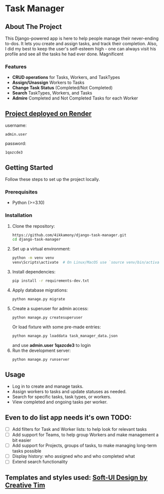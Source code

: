 # Task Manager

## About The Project

This Django-powered app is here to help people manage their never-ending to-dos. It lets you create and assign tasks, and track their completion. Also, I did my best to keep the user's self-esteem high - one can always visit his profile and see all the tasks he had ever done. Magnificent

### Features
- **CRUD operations** for Tasks, Workers, and TaskTypes
- **Assign/Unassign** Workers to Tasks
- **Change Task Status** (Completed/Not Completed)
- **Search** TaskTypes, Workers, and Tasks
- **Admire** Completed and Not Completed Tasks for each Worker

## [Project deployed on Render](https://django-task-manager-zyxj.onrender.com/)
username:
```
admin.user
```
password:
```
1qazcde3
```

## Getting Started

Follow these steps to set up the project locally.

### Prerequisites

- Python (>=3.10)

### Installation

1. Clone the repository:
   ```sh
   https://github.com/4ikkamony/django-task-manager.git
   cd django-task-manager
   ```
2. Set up a virtual environment:
   ```sh
   python -m venv venv
   venv\Scripts\activate  # On Linux/MacOS use `source venv/bin/activate`
   ```
3. Install dependencies:
   ```sh
   pip install -r requirements-dev.txt
   ```
4. Apply database migrations:
   ```sh
   python manage.py migrate
   ```
5. Create a superuser for admin access:
   ```sh
   python manage.py createsuperuser
   ```
   Or load fixture with some pre-made entries:
    ```sh
    python manage.py loaddata task_manager_data.json
    ```
   and use <strong>admin.user</strong> <strong>1qazcde3</strong> to login
6. Run the development server:
   ```sh
   python manage.py runserver
   ```

## Usage

- Log in to create and manage tasks.
- Assign workers to tasks and update statuses as needed.
- Search for specific tasks, task types, or workers.
- View completed and ongoing tasks per worker.

## Even to do list app needs it's own TODO:

- [ ] Add filters for Task and Worker lists: to help look for relevant tasks
- [ ] Add support for Teams, to help group Workers and make management a bit easier
- [ ] Add support for Projects, groups of tasks, to make managing long-term tasks possible
- [ ] Display history: who assigned who and who completed what
- [ ] Extend search functionality

## Templates and styles used: [Soft-UI Design by Creative Tim](https://github.com/app-generator/django-soft-ui-design)

